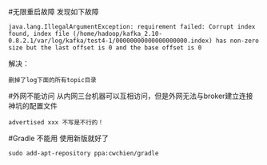 #无限重启故障
发现如下故障

    java.lang.IllegalArgumentException: requirement failed: Corrupt index found, index file (/home/hadoop/kafka_2.10-0.8.2.1/var/log/kafka/test4-1/00000000000000000000.index) has non-zero size but the last offset is 0 and the base offset is 0

解决：

    删掉了log下面的所有topic目录
  
#外网不能访问
从内网三台机器可以互相访问，但是外网无法与broker建立连接
神坑的配置文件

    advertised xxx 不写是不行的！

#Gradle 不能用
使用新版就好了

    sudo add-apt-repository ppa:cwchien/gradle

